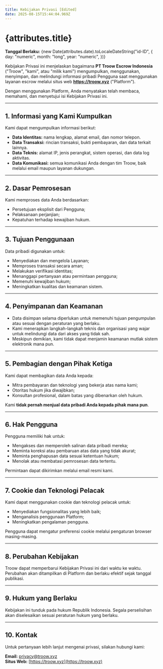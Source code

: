 ```yaml
---
title: Kebijakan Privasi [Edited]
date: 2025-08-15T15:44:04.969Z
---
```


# {attributes.title}

**Tanggal Berlaku:** {new Date(attributes.date).toLocaleDateString("id-ID", {
  day: "numeric",
  month: "long",
  year: "numeric",
})}

Kebijakan Privasi ini menjelaskan bagaimana **PT Troow Escrow Indonesia** ("Troow", "kami", atau "milik kami") mengumpulkan, menggunakan, menyimpan, dan melindungi informasi pribadi Pengguna saat menggunakan layanan escrow melalui situs web **https://troow.xyz** ("Platform").

Dengan menggunakan Platform, Anda menyatakan telah membaca, memahami, dan menyetujui isi Kebijakan Privasi ini.

---

## 1. Informasi yang Kami Kumpulkan

Kami dapat mengumpulkan informasi berikut:

- **Data Identitas:** nama lengkap, alamat email, dan nomor telepon.
- **Data Transaksi:** rincian transaksi, bukti pembayaran, dan data terkait lainnya.
- **Data Teknis:** alamat IP, jenis perangkat, sistem operasi, dan data log aktivitas.
- **Data Komunikasi:** semua komunikasi Anda dengan tim Troow, baik melalui email maupun layanan dukungan.

---

## 2. Dasar Pemrosesan

Kami memproses data Anda berdasarkan:

- Persetujuan eksplisit dari Pengguna;
- Pelaksanaan perjanjian;
- Kepatuhan terhadap kewajiban hukum.

---

## 3. Tujuan Penggunaan

Data pribadi digunakan untuk:

- Menyediakan dan mengelola Layanan;
- Memproses transaksi secara aman;
- Melakukan verifikasi identitas;
- Menanggapi pertanyaan atau permintaan pengguna;
- Memenuhi kewajiban hukum;
- Meningkatkan kualitas dan keamanan sistem.

---

## 4. Penyimpanan dan Keamanan

- Data disimpan selama diperlukan untuk memenuhi tujuan pengumpulan atau sesuai dengan peraturan yang berlaku.
- Kami menerapkan langkah-langkah teknis dan organisasi yang wajar untuk melindungi data dari akses yang tidak sah.
- Meskipun demikian, kami tidak dapat menjamin keamanan mutlak sistem elektronik mana pun.

---

## 5. Pembagian dengan Pihak Ketiga

Kami dapat membagikan data Anda kepada:

- Mitra pembayaran dan teknologi yang bekerja atas nama kami;
- Otoritas hukum jika diwajibkan;
- Konsultan profesional, dalam batas yang dibenarkan oleh hukum.

Kami **tidak pernah menjual data pribadi Anda kepada pihak mana pun**.

---

## 6. Hak Pengguna

Pengguna memiliki hak untuk:

- Mengakses dan memperoleh salinan data pribadi mereka;
- Meminta koreksi atau pembaruan atas data yang tidak akurat;
- Meminta penghapusan data sesuai ketentuan hukum;
- Menolak atau membatasi pemrosesan data tertentu.

Permintaan dapat dikirimkan melalui email resmi kami.

---

## 7. Cookie dan Teknologi Pelacak

Kami dapat menggunakan cookie dan teknologi pelacak untuk:

- Menyediakan fungsionalitas yang lebih baik;
- Menganalisis penggunaan Platform;
- Meningkatkan pengalaman pengguna.

Pengguna dapat mengatur preferensi cookie melalui pengaturan browser masing-masing.

---

## 8. Perubahan Kebijakan

Troow dapat memperbarui Kebijakan Privasi ini dari waktu ke waktu. Perubahan akan ditampilkan di Platform dan berlaku efektif sejak tanggal publikasi.

---

## 9. Hukum yang Berlaku

Kebijakan ini tunduk pada hukum Republik Indonesia. Segala perselisihan akan diselesaikan sesuai peraturan hukum yang berlaku.

---

## 10. Kontak

Untuk pertanyaan lebih lanjut mengenai privasi, silakan hubungi kami:

**Email:** [privacy@troow.xyz](mailto:privacy@troow.xyz)  
**Situs Web:** [https://troow.xyz](https://troow.xyz)
